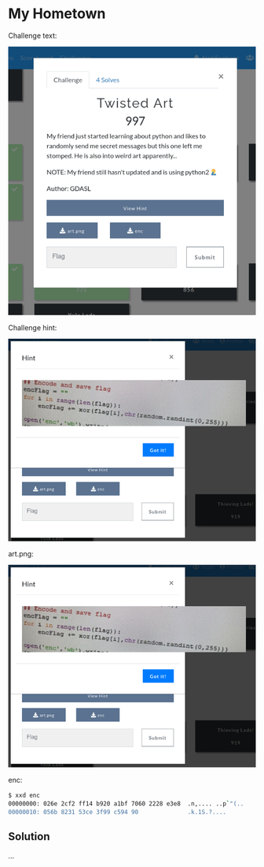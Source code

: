 # My Hometown

Challenge text:

![Challenge description](static/challenge.png)

Challenge hint:

![Challenge hint](static/hint.png)

art.png:

![Challenge hint](static/hint.png)

enc:

```bash
$ xxd enc
00000000: 026e 2cf2 ff14 b920 a1bf 7060 2228 e3e8  .n,.... ..p`"(..
00000010: 056b 8231 53ce 3f99 c594 90              .k.1S.?....
```

## Solution

...
